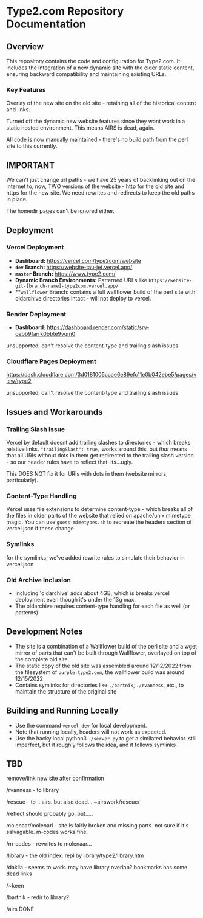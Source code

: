 # Type2.com Repository Documentation

## Overview

This repository contains the code and configuration for Type2.com. It includes the integration of a new dynamic site with the older static content, ensuring backward compatibility and maintaining existing URLs.

### Key Features

Overlay of the new site on the old site - retaining all of the historical content and links.

Turned off the dynamic new website features since they wont work in a static hosted environment.   This means AIRS is dead, again.

All code is now manually maintained - there's no build path from the perl site to this currently.


## IMPORTANT

We can't just change url paths - we have 25 years of backlinking out on the internet to, now, TWO versions of the website - http for the old site and https for the new site.  We need rewrites and redirects to keep the old paths in place.

The homedir pages can't be ignored either.


## Deployment

### Vercel Deployment

- **Dashboard:** https://vercel.com/type2com/website
- **`dev` Branch:** https://website-tau-jet.vercel.app/
- **`master` Branch:** https://www.type2.com/
- **Dynamic Branch Environments:** Patterned URLs like `https://website-git-[branch-name]-type2com.vercel.app/`
- **`wallflower` Branch:  contains a full wallflower build of the perl site with oldarchive directories intact - will not deploy to vercel.


### Render Deployment

- **Dashboard:** https://dashboard.render.com/static/srv-cebb9farrk0bbte9vqm0

unsupported, can't resolve the content-type and trailing slash issues

### Cloudflare Pages Deployment

https://dash.cloudflare.com/3d0181005ccae6e89efc11e0b042ebe5/pages/view/type2

unsupported, can't resolve the content-type and trailing slash issues

## Issues and Workarounds

### Trailing Slash Issue

Vercel by default doesnt add trailing slashes to directories - which breaks relative links.   `"trailingSlash": true,` works around this, but _that_ means that all URIs without dots in them get redirected to the trailing slash version - so our header rules have to reflect that.  its...ugly.

This DOES NOT fix it for URIs with dots in them (website mirrors, particularly).

### Content-Type Handling

Vercel uses file extensions to determine content-type - which breaks all of the files in older parts of the website that relied on apache/unix mimetype magic.  You can use `guess-mimetypes.sh` to recreate the headers section of vercel.json if these change.

### Symlinks

for the symlinks, we've added rewrite rules to simulate their behavior in vercel.json

### Old Archive Inclusion

- Including 'oldarchive' adds about 4GB, which is breaks vercel deployment even though it's under the 13g max.
- The oldarchive requires content-type handling for each file as well (or patterns)

## Development Notes

- The site is a combination of a Wallflower build of the perl site and a wget mirror of parts that can't be built through Wallflower, overlayed on top of the complete old site.
- The static copy of the old site was assembled around 12/12/2022 from the filesystem of `purple.type2.com`, the wallflower build was around 12/15/2022
- Contains symlinks for directories like `./bartnik`, `./rvanness`, etc., to maintain the structure of the original site

## Building and Running Locally

- Use the command `vercel dev` for local development.
- Note that running locally, headers will not work as expected.
- Use the hacky local python3 `./server.py` to get a similated behavior.   still imperfect, but it roughly follows the idea, and it follows symlinks


## TBD

remove/link new site after confirmation

/rvanness - to library

/rescue - to ...airs.  but also dead... ~airswork/rescue/

/reflect should probably go, but.....

molenaar/molenari - site is fairly broken and missing parts.  not sure if it's salvagable.  m-codes works fine.

/m-codes - rewrites to molenaar...

/library - the old index.  repl by library/type2/library.htm

/daklia - seems to work. may have library overlap?  bookmarks has some dead links

/~keen

/bartnik - redir to library?

/airs DONE

